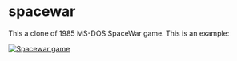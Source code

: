 spacewar
========

This a clone of 1985 MS-DOS SpaceWar game. This is an example:

[![Spacewar game](http://www.old-games.com/screenshot/2862-2-space-war.jpg)](http://youtu.be/yY5qHe2VadA)
